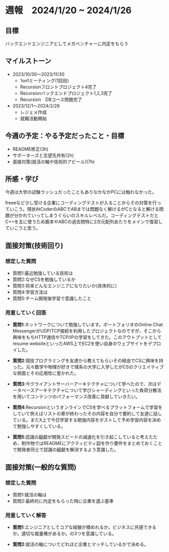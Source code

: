# 週報　2024/1/20 ~ 2024/1/26

## 目標
バックエンドエンジニアとしてメガベンチャーに内定をもらう


## マイルストーン
- 2023/10/30〜2023/11/30
    - 1on1ミーティング(1回目)
    - Recursionフロントプロジェクト4完了
    - Recursionバックエンドプロジェクト1,2,3完了
    - Recursion　DBコース問題完了
- 2023/12/1〜2024/2/28
    - レジェメ作成
    - 就職活動開始


## 今週の予定：やる予定だったこと・目標
- README修正(3h)
- サポーターズと志望先共有(2h)
- 面接対策(就活の軸や技術的アピール)(7h)


## 所感・学び
今週は大学の試験ラッシュだったこともありなかなかPCには触れなかった。

freeeなど少し受ける企業にコーディングテストが入ることからその対策を行っていこう。現状AtCoderのABCでABまでは問題なく解けるがCとなると解ける問題が分かれていってしまうぐらいのスキルレベルだ。コーディングテストだとC++を主に使うため鹿本やABCの過去問特に2次元配列あたりをメインで復習していこうと思う。

## 面接対策(技術回り)
### 想定した質問 
- 質問1:最近勉強している技術は
- 質問2:なぜCSを勉強しているか
- 質問3:将来どんなエンジニアになりたいか(具体的に)
- 質問4:学習方法は
- 質問5:チーム開発後学習で意識したこと

### 用意していく回答
- **質問1**:ネットワークについて勉強しています。ポートフォリオのOnline Chat MessengerがUDP/TCP接続を利用したプロジェクトなのですが、そこから興味をもちHTTP通信やTCP/IPの学習をしてきた。このアウトプットとしてresume websiteといったAWS上でEC2を使い自身のウェブサイトをデプロイした。

- **質問2**:競技プログラミングを友達から教えてもらいその経由でCSに興味を持った。元々数学や物理が好きで理系の大学に入学したがCSのクリエイティブな側面とその応用性に惹かれた。

- **質問3**:今クライアントサーバーアーキテクチャについて学べたので、次はデータベースアーキテクチャについて学びシャーディングといった負荷分散法を用いてコンテンツのパフォーマンス改善に貢献していきたい。

- **質問4**:RecursionというオンラインでCSを学べるプラットフォームで学習をしていて例えばリストの章が終わったその内容を自分で要約して友達に話している。またX上で今日学習する勉強内容をポストして予め学習内容を決めて勉強しやすくしている。

- **質問5**:認識の齟齬が開発スピードの減速化を引き起こしていると考えたため、制作物ではREADMEにアクティビティ図を作り要件をまとめておくことで開発者同士で認識の齟齬を解消するよう意識した。

## 面接対策(一般的な質問)
### 想定した質問 
- 質問1:就活の軸は
- 質問2:最終的に内定をもらった時に企業を選ぶ基準
### 用意していく解答
- **質問1**:エンジニアとしてコアな経験が積めれるか。ビジネスに共感できるか。適切な裁量権があるか。の3つを意識している。

- **質問2**:就活の軸についてどれほど企業とマッチしているかで決める。


